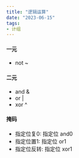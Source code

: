 ```yaml
---
title: "逻辑运算"
date: "2023-06-15"
tags:
- 计组
---
```


#### 一元
- not ~

#### 二元
- and &
- or |
- xor ^

#### 掩码
- 指定位复0: 指定位 and0
- 指定位置1: 指定位 or1
- 指定位反转: 指定位 xor1